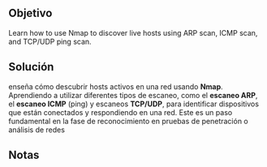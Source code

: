 ## Objetivo
Learn how to use Nmap to discover live hosts using ARP scan, ICMP scan, and TCP/UDP ping scan.
## Solución
enseña cómo descubrir hosts activos en una red usando **Nmap**. Aprendiendo a utilizar diferentes tipos de escaneo, como el **escaneo ARP**, el **escaneo ICMP** (ping) y escaneos **TCP/UDP**, para identificar dispositivos que están conectados y respondiendo en una red. Este es un paso fundamental en la fase de reconocimiento en pruebas de penetración o análisis de redes​
## Notas